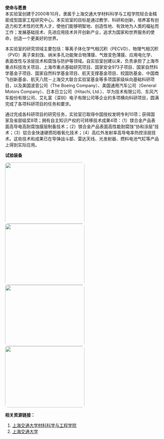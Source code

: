 **使命与愿景**<br>
本实验室创建于2000年10月，隶属于上海交通大学材料科学与工程学院轻合金精密成型国家工程研究中心。本实验室的目标是通过教学、科研和创新，培养富有创造力和艺术性的优秀人才，使他们能够明智地、创造性地、有效地为人类的福祉而工作；发展基础技术、先进应用技术并开创新产业，追求为国家和世界服务的使命，创造一个更美好的世界。

本实验室的研究领域主要包括：等离子体化学气相沉积（PECVD）、物理气相沉积（PVD）离子束刻蚀、纳米多孔功能聚合物薄膜、气致变色薄膜、应用电化学、表面改性与涂层技术和腐蚀与防护等领域。自实验室创建以来，负责承担了上海市重点科技攻关项目、上海市重点基础研究项目、国家安全973子项目、国家自然科学基金子项目、国家自然科学基金项目、航天支撑基金项目、校国防基金、中国商飞创新基金、航天八院－上海交大联合实验室基金等多项国家级纵向基础科研项目，以及美国波音公司（The Boeing Company）、美国通用汽车公司（General Motors Company）、日本日立公司（Hitachi, Ltd.）、华为技术有限公司、东风汽车股份有限公司、艾礼富（深圳）电子有限公司等企业的多项横向科研项目，圆满完成了各项科研项目的任务和要求。

通过完成各科研项目的研究任务，实验室已取得中国授权发明专利10项；获得国家及省部级奖8项；拥有自主知识产权的可转移技术成果4项：（1）镁合金产品表面高导电高耐腐蚀膜层制备技术；（2）镁合金产品表面高性能耐腐蚀“协和涂层”技术；（3）铝合金快速硬质阳极氧化技术；（4）高红外发射率高导电率热控涂层技术。这些技术和成果已在导弹战斗部、雷达天线、光发射器、燃料电池气缸等产品上得到实际应用。

**试验装备**<br>
<style>
img {
    border-radius: 8px;
}
</style>

<img src="../assets/images/电化学工作站.jpg" alt="" width="260" height="200">
<img src="../assets/images/电镀电源.jpg" alt="" width="260" height="200">
<img src="../assets/images/紫外激光刻蚀机.jpg" alt="" width="260" height="200">
<img src="../assets/images/PVD.png" alt="" width="260" height="200">

**相关资源链接：**
1. [上海交通大学材料科学与工程学院](https://smse.sjtu.edu.cn/)
2. [上海交通大学](https://www.sjtu.edu.cn/)
<!---3. [Cornell University](https://www.cornell.edu/about)--->


